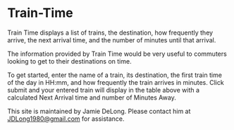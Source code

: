 # Train-Time
Train Time displays a list of trains, the destination, how frequently they arrive, the next arrival time, and the number of minutes until that arrival.

The information provided by Train Time would be very useful to commuters looking to get to their destinations on time.

To get started, enter the name of a train, its destination, the first train time of the day in HH:mm, and how frequently the train arrives in minutes. Click submit and your entered train will display in the table above with a calculated Next Arrival time and number of Minutes Away.

This site is maintained by Jamie DeLong. Please contact him at JDLong1980@gmail.com for assistance.
